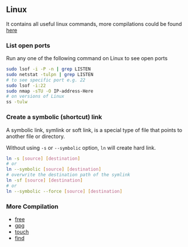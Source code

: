 ## Linux
It contains all useful linux commands, more compilations could be found [here](#more-compilation)

### List open ports

Run any one of the following command on Linux to see open ports  
```bash
sudo lsof -i -P -n | grep LISTEN
sudo netstat -tulpn | grep LISTEN
# to see specific port e.g. 22
sudo lsof -i:22
sudo nmap -sTU -O IP-address-Here
# on versions of Linux 
ss -tulw
```

### Create a symbolic (shortcut) link

A symbolic link, symlink or soft link, is a special type of file that points to another file or directory.

Without using `-s` or `--symbolic` option, `ln` will create hard link.
```bash
ln -s [source] [destination]
# or
ln --symbolic [source] [destination]
# overwrite the destination path of the symlink
ln -sf [source] [destination]
# or 
ln --symbolic --force [source] [destination]
```

### More Compilation
* [free][1]
* [gpg][2]
* [touch][3]
* [find][4]


[1]: ./free.md
[2]: ./gpg.md
[3]: ./touch.cmd.md
[4]: ./find.md